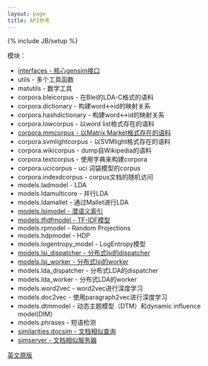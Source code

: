 ```yaml
---
layout: page
title: API参考 
---
```

{% include JB/setup %}

模块：

- [interfaces - 核心gensim接口](http://d0evi1.github.io/gensim/api/interfaces)
- utils - 多个工具函数
- matutils - 数学工具
- corpora.bleicorpus - 在Blei的LDA-C格式的语料
- corpora.dictionary - 构建word<->id的映射关系
- corpora.hashdictionary - 构建word<->id的映射关系
- corpora.lowcorpus - 以word list格式存在的语料
- [corpora.mmcorpus - 以Matrix Market格式存在的语料](http://d0evi1.github.io/gensim/api/corpora/mmcorpus)
- corpora.svmlightcorpus - 以SVMlight格式存在的语料
- corpora.wikicorpus - dump自Wikipedia的语料
- corpora.textcorpus - 使用字典来构建corpora
- corpora.ucicorpus - uci 词袋模型的corpus
- corpora.indexdcorpus - corpus文档的随机访问
- models.ladmodel - LDA
- models.ldamulticore - 并行LDA
- models.ldamallet - 通过Mallet进行LDA
- [models.lsimodel - 潜语义索引](http://d0evi1.github.io/gensim/api/models/lsimodel)
- [models.tfidfmodel - TF-IDF模型](http://d0evi1.github.io/gensim/api/models/tfidfmodel)
- models.rpmodel - Random Projections
- models.hdpmodel - HDP
- models.logentropy_model - LogEntropy模型
- [models.lsi_dispatcher - 分布式lsi的dispatcher](http://d0evi1.github.io/gensim/api/models/lsi_dispatcher)
- [models.lsi_worker - 分布式lsi的worker](http://d0evi1.github.io/gensim/api/models/lsi_worker)
- models.lda_dispatcher - 分布式LDA的dispatcher
- models.lda_worker - 分布式LDA的worker
- models.word2vec - word2vec进行深度学习
- models.doc2vec - 使用paragraph2vec进行深度学习
- models.dtmmodel - 动态主题模型（DTM）和dynamic influence model(DIM)
- models.phrases - 短语检测
- [similarities.docsim - 文档相似查询](http://d0evi1.github.io/gensim/api/similarities/docsim)
- [simserver - 文档相似服务器](http://d0evi1.github.io/gensim/api/similarities/simserver)


[英文原版](http://radimrehurek.com/gensim/apiref.html)
